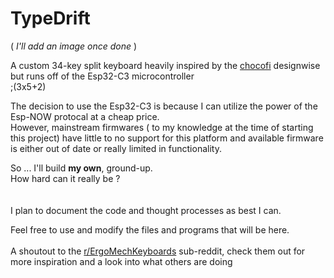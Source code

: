 # TypeDrift

( *I'll add an image once done* )

A custom 34-key split keyboard heavily inspired by the [chocofi](https://github.com/pashutk/chocofi) designwise but runs off of the Esp32-C3 microcontroller
<br>;(3x5+2)

The decision to use the Esp32-C3 is because I can utilize the power of the Esp-NOW protocal at a cheap price.
<br>
However, mainstream firmwares ( to my knowledge at the time of starting this project) have little to no support for this platform and available firmware is either out of date or really limited in functionality. 

So ... I'll build **my own**, ground-up.
<br>
How hard can it really be ?
<br>
<br>
<br>
I plan to document the code and thought processes as best I can.

Feel free to use and modify the  files and programs that will be here.
<br>
<br>
A shoutout to the [r/ErgoMechKeyboards](https://www.reddit.com/r/ErgoMechKeyboards/) sub-reddit, check them out for more inspiration and a look into what others are doing
